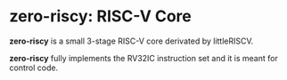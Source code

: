 # **zero-riscy**: RISC-V Core

**zero-riscy** is a small 3-stage RISC-V core derivated by littleRISCV.

**zero-riscy** fully implements the RV32IC instruction set and it is meant for control code.